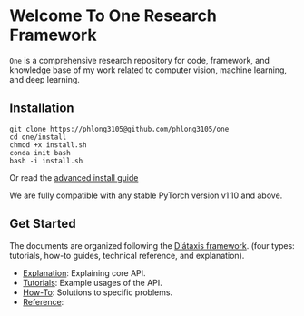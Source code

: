 # Welcome To One Research Framework

`One` is a comprehensive research repository for code, framework, and knowledge base of my work related to computer vision, machine learning, and deep learning.

## Installation

```shell
git clone https://phlong3105@github.com/phlong3105/one
cd one/install
chmod +x install.sh
conda init bash
bash -i install.sh
```

Or read the [advanced install guide](get-started/installation.md)

We are fully compatible with any stable PyTorch version v1.10 and above.

## Get Started

The documents are organized following the [Diátaxis framework](https://diataxis.fr/).
(four types: tutorials, how-to guides, technical reference, and explanation).

- [Explanation](explanation/index.md): Explaining core API.
- [Tutorials](tutorials/index.md): Example usages of the API.
- [How-To](how-to/index.md): Solutions to specific problems.
- [Reference](reference/index.md): 

## 

<script type="text/javascript" id="clustrmaps" src="//clustrmaps.com/map_v2.js?d=JUeNLvGJNmhIBDXVZ8UaNFwKXabm78dcdcwW8trsAXQ&cl=ffffff&w=a"></script>